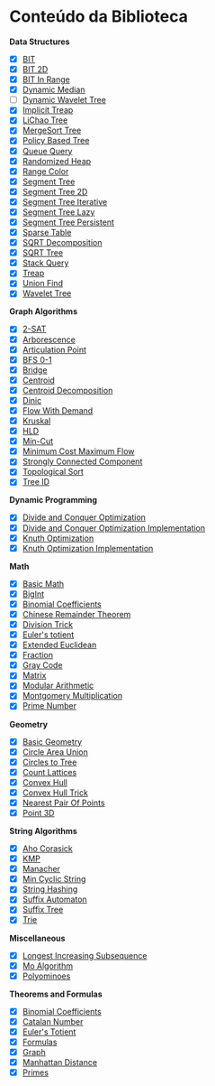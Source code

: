 # Conteúdo da Biblioteca

**Data Structures**
- [x] [BIT](code/data_structures/bit.h)
- [x] [BIT 2D](code/data_structures/bit2d.h)
- [x] [BIT In Range](code/data_structures/bit_range.h)
- [x] [Dynamic Median](code/data_structures/dynamic_median.h) 
- [ ] [Dynamic Wavelet Tree](code/data_structures/dynamic_wavelet_tree.h)
- [x] [Implicit Treap](code/data_structures/implicit_treap.h)
- [x] [LiChao Tree](code/data_structures/lichao_tree.h)
- [x] [MergeSort Tree](code/data_structures/merge_sort_tree.h)
- [x] [Policy Based Tree](code/data_structures/policy_based_tree.h)
- [x] [Queue Query](code/data_structures/queue_query.h)
- [x] [Randomized Heap](code/data_structures/randomized_heap.h)
- [x] [Range Color](code/data_structures/range_color.h)
- [x] [Segment Tree](code/data_structures/segment_tree.h)
- [x] [Segment Tree 2D](code/data_structures/segment_tree_2d.h)
- [x] [Segment Tree Iterative](code/data_structures/segment_tree_iterative.h)
- [x] [Segment Tree Lazy](code/data_structures/segment_tree_lazy.h)
- [x] [Segment Tree Persistent](code/data_structures/segment_tree_persistent.h)
- [x] [Sparse Table](code/data_structures/sparse_table.h)
- [x] [SQRT Decomposition](code/data_structures/sqrt_decomposition.h)
- [x] [SQRT Tree](code/data_structures/sqrt_tree.h)
- [x] [Stack Query](code/data_structures/stack_query.h)
- [x] [Treap](code/data_structures/treap.h)
- [x] [Union Find](code/data_structures/union_find.h)
- [x] [Wavelet Tree](code/data_structures/wavelet_tree.h)

**Graph Algorithms**
- [x] [2-SAT](code/graph/2_sat.h)
- [x] [Arborescence](code/graph/arborescence.h)
- [x] [Articulation Point](code/graph/articulation_point.h)
- [x] [BFS 0-1](code/graph/bfs01.h)
- [x] [Bridge](code/graph/bridge.h)
- [x] [Centroid](code/graph/centroid.h)
- [x] [Centroid Decomposition](code/graph/centroid_decomposition.h)
- [x] [Dinic](code/graph/dinic.h)
- [x] [Flow With Demand](code/graph/flow_with_demand.h)
- [x] [Kruskal](code/graph/kruskal.h)
- [x] [HLD](code/graph/hld.h)
- [x] [Min-Cut](code/graph/mincut.h)
- [x] [Minimum Cost Maximum Flow](code/graph/minimum_cost_maximum_flow.h)
- [x] [Strongly Connected Component](code/graph/strongly_connected_component.h)
- [x] [Topological Sort](code/graph/topological_sort.h)
- [x] [Tree ID](code/graph/tree_id.h)

**Dynamic Programming**
- [x] [Divide and Conquer Optimization](code/dynamic_programming/dc_optimization.tex)
- [x] [Divide and Conquer Optimization Implementation](code/dynamic_programming/dc_optimization.h)
- [x] [Knuth Optimization](code/dynamic_programming/knuth_optimization.tex)
- [x] [Knuth Optimization Implementation](code/dynamic_programming/knuth_optimization.h)

**Math**
- [x] [Basic Math](code/math/basic_math.h)
- [x] [BigInt](code/math/bigint.h)
- [x] [Binomial Coefficients](code/math/binomial_coefficients.h)
- [x] [Chinese Remainder Theorem](code/math/chinese_remainder_theorem.h)
- [x] [Division Trick](code/math/division_trick.h)
- [x] [Euler's totient](code/math/eulers_totient.h)
- [x] [Extended Euclidean](code/math/extended_euclidean.h)
- [x] [Fraction](code/math/fraction.h)
- [x] [Gray Code](code/math/gray_code.h)
- [x] [Matrix](code/math/matrix.h)
- [x] [Modular Arithmetic](code/math/modular.h)
- [x] [Montgomery Multiplication](code/math/montgomery.h)
- [x] [Prime Number](code/math/prime.h)

**Geometry**
- [x] [Basic Geometry](code/geometry/basic_geometry.h)
- [x] [Circle Area Union](code/geometry/circle_area_union.h)
- [x] [Circles to Tree](code/geometry/circles_to_tree.h)
- [x] [Count Lattices](code/geometry/count_lattices.h)
- [x] [Convex Hull](code/geometry/convex_hull.h)
- [x] [Convex Hull Trick](code/geometry/convex_hull_trick.h)
- [x] [Nearest Pair Of Points](code/geometry/nearest_pair_of_points.h)
- [x] [Point 3D](code/geometry/point3d.h)

**String Algorithms**
- [x] [Aho Corasick](code/strings/aho_corasick.h)
- [x] [KMP](code/strings/kmp.h)
- [x] [Manacher](code/strings/manacher.h)
- [x] [Min Cyclic String](code/strings/min_cyclic_string.h)
- [x] [String Hashing](code/strings/hashing.h)
- [x] [Suffix Automaton](code/strings/suffix_automaton.h)
- [x] [Suffix Tree](code/strings/suffix_tree.h)
- [x] [Trie](code/strings/trie.h)

**Miscellaneous**
- [x] [Longest Increasing Subsequence](code/miscellaneous/lis.h)
- [x] [Mo Algorithm](code/miscellaneous/mo_algorithm.h)
- [x] [Polyominoes](code/miscellaneous/polyominoes.h)

**Theorems and Formulas**
- [x] [Binomial Coefficients](code/theorems_and_formulas/binomial_coefficients.tex)
- [x] [Catalan Number](code/theorems_and_formulas/catalan_number.tex)
- [x] [Euler's Totient](code/theorems_and_formulas/eulers_totient.tex)
- [x] [Formulas](code/theorems_and_formulas/formulas.tex)
- [x] [Graph](code/theorems_and_formulas/graph.tex)
- [x] [Manhattan Distance](code/theorems_and_formulas/manhattan_distance.tex)
- [x] [Primes](code/theorems_and_formulas/primes.tex)